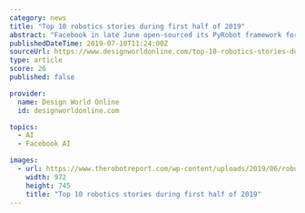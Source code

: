 ```yaml
---
category: news
title: "Top 10 robotics stories during first half of 2019"
abstract: "Facebook in late June open-sourced its PyRobot framework for robotics research and benchmarking. PyRobot, which Facebook developed with Carnegie Mellon University, is designed to allow AI researchers and students to get robots working in just a few hours ..."
publishedDateTime: 2019-07-10T11:24:00Z
sourceUrl: https://www.designworldonline.com/top-10-robotics-stories-during-first-half-of-2019/
type: article
score: 26
published: false

provider:
  name: Design World Online
  id: designworldonline.com

topics:
  - AI
  - Facebook AI

images:
  - url: https://www.therobotreport.com/wp-content/uploads/2019/06/robust-ai.jpeg
    width: 972
    height: 745
    title: "Top 10 robotics stories during first half of 2019"
---
```

